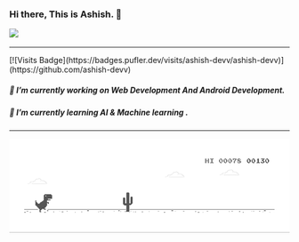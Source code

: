 
<!--
<img alt="Profile_Picture" src="https://instagram.fpat2-1.fna.fbcdn.net/v/t51.2885-19/s320x320/95367948_231049821647249_1392290503143194624_n.jpg?_nc_ht=instagram.fpat2-1.fna.fbcdn.net&amp;_nc_ohc=Qf6CQtTr79oAX8d4hOm&amp;oh=66b4cfacd5eb54c1e0407f3cfe39fce9&amp;oe=5F3BBB68" style="vertical-align: middle;width: 50px;height: 50px;border-radius: 50%;"> -->

### Hi there, This is Ashish. 👋
<a href="http://devapp.cf"><img src="https://img.shields.io/badge/Name-Ashish-brightgreen?style=for-the-badge&logo=appveyor"></a>
<hr>
[![Visits Badge](https://badges.pufler.dev/visits/ashish-devv/ashish-devv)](https://github.com/ashish-devv)

##### 🔭 I’m currently working on Web Development And Android Development.
##### 🌱 I’m currently learning AI & Machine learning .

<hr>


![Dino](https://raw.githubusercontent.com/praveenscience/praveenscience/master/dino.gif)



